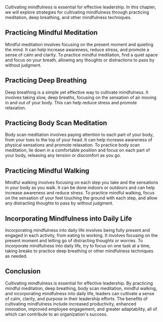
Cultivating mindfulness is essential for effective leadership. In this chapter, we will explore strategies for cultivating mindfulness through practicing meditation, deep breathing, and other mindfulness techniques.

Practicing Mindful Meditation
-----------------------------

Mindful meditation involves focusing on the present moment and quieting the mind. It can help increase awareness, reduce stress, and promote a sense of calm and clarity. To practice mindful meditation, find a quiet space and focus on your breath, allowing any thoughts or distractions to pass by without judgment.

Practicing Deep Breathing
-------------------------

Deep breathing is a simple yet effective way to cultivate mindfulness. It involves taking slow, deep breaths, focusing on the sensation of air moving in and out of your body. This can help reduce stress and promote relaxation.

Practicing Body Scan Meditation
-------------------------------

Body scan meditation involves paying attention to each part of your body, from your toes to the top of your head. It can help increase awareness of physical sensations and promote relaxation. To practice body scan meditation, lie down in a comfortable position and focus on each part of your body, releasing any tension or discomfort as you go.

Practicing Mindful Walking
--------------------------

Mindful walking involves focusing on each step you take and the sensations in your body as you walk. It can be done indoors or outdoors and can help increase awareness and reduce stress. To practice mindful walking, focus on the sensation of your feet touching the ground with each step, and allow any distracting thoughts to pass by without judgment.

Incorporating Mindfulness into Daily Life
-----------------------------------------

Incorporating mindfulness into daily life involves being fully present and engaged in each activity, from eating to working. It involves focusing on the present moment and letting go of distracting thoughts or worries. To incorporate mindfulness into daily life, try to focus on one task at a time, taking breaks to practice deep breathing or other mindfulness techniques as needed.

Conclusion
----------

Cultivating mindfulness is essential for effective leadership. By practicing mindful meditation, deep breathing, body scan meditation, mindful walking, and incorporating mindfulness into daily life, leaders can cultivate a sense of calm, clarity, and purpose in their leadership efforts. The benefits of cultivating mindfulness include increased productivity, enhanced innovation, improved employee engagement, and greater adaptability, all of which can contribute to an organization's success.
